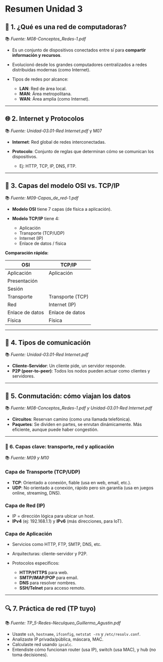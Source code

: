 # Resumen Unidad 3

## 🧠 **1. ¿Qué es una red de computadoras?**

📚 *Fuente: M08-Conceptos\_Redes-1.pdf*

* Es un conjunto de dispositivos conectados entre sí para **compartir información y recursos**.
* Evolucionó desde los grandes computadores centralizados a redes distribuidas modernas (como Internet).
* Tipos de redes por alcance:

  * **LAN**: Red de área local.
  * **MAN**: Área metropolitana.
  * **WAN**: Área amplia (como Internet).

---

## 🌐 **2. Internet y Protocolos**

📚 *Fuente: Unidad-03.01-Red Internet.pdf* y M07

* **Internet**: Red global de redes interconectadas.
* **Protocolo**: Conjunto de reglas que determinan cómo se comunican los dispositivos.

  * Ej: HTTP, TCP, IP, DNS, FTP.

---

## 📶 **3. Capas del modelo OSI vs. TCP/IP**

📚 *Fuente: M09-Capas\_de\_red-1.pdf*

* **Modelo OSI** tiene 7 capas (de física a aplicación).
* **Modelo TCP/IP** tiene 4:

  * Aplicación
  * Transporte (TCP/UDP)
  * Internet (IP)
  * Enlace de datos / física

**Comparación rápida:**

| OSI             | TCP/IP           |
| --------------- | ---------------- |
| Aplicación      | Aplicación       |
| Presentación    |                  |
| Sesión          |                  |
| Transporte      | Transporte (TCP) |
| Red             | Internet (IP)    |
| Enlace de datos | Enlace de datos  |
| Física          | Física           |

---

## 🔄 **4. Tipos de comunicación**

📚 *Fuente: Unidad-03.01-Red Internet.pdf*

* **Cliente-Servidor**: Un cliente pide, un servidor responde.
* **P2P (peer-to-peer)**: Todos los nodos pueden actuar como clientes y servidores.

---

## 🚛 **5. Conmutación: cómo viajan los datos**

📚 *Fuente: M08-Conceptos\_Redes-1.pdf y Unidad-03.01-Red Internet.pdf*

* **Circuitos**: Reservan camino (como una llamada telefónica).
* **Paquetes**: Se dividen en partes, se enrutan dinámicamente. Más eficiente, aunque puede haber congestión.

---

### 🧱 **6. Capas clave: transporte, red y aplicación**

📚 *Fuente: M09 y M10*

### Capa de Transporte (TCP/UDP)

* **TCP**: Orientado a conexión, fiable (usa en web, email, etc.).
* **UDP**: No orientado a conexión, rápido pero sin garantía (usa en juegos online, streaming, DNS).

### Capa de Red (IP)

* IP = dirección lógica para ubicar un host.
* **IPv4** (ej: 192.168.1.1) y **IPv6** (más direcciones, para IoT).

### Capa de Aplicación

* Servicios como HTTP, FTP, SMTP, DNS, etc.
* Arquitecturas: cliente-servidor y P2P.
* Protocolos específicos:

  * **HTTP/HTTPS** para web.
  * **SMTP/IMAP/POP** para email.
  * **DNS** para resolver nombres.
  * **SSH/Telnet** para acceso remoto.

---

## 🔍 **7. Práctica de red (TP tuyo)**

📚 *Fuente: TP\_5-Redes-Neculqueo\_Guillermo\_Agustin.pdf*

* Usaste `ssh`, `hostname`, `ifconfig`, `netstat -rn` y `/etc/resolv.conf`.
* Analizaste IP privada/pública, máscara, MAC.
* Calculaste red usando `ipcalc`.
* Entendiste cómo funcionan router (usa IP), switch (usa MAC), y hub (no toma decisiones).
